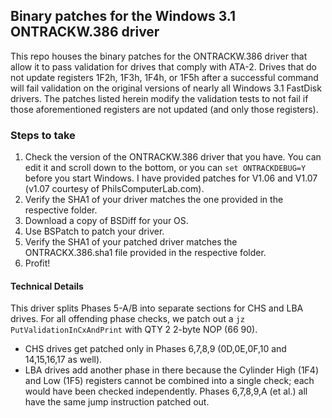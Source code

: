 ## Binary patches for the Windows 3.1 ONTRACKW.386 driver

This repo houses the binary patches for the ONTRACKW.386 driver that allow it to pass validation for drives that comply with ATA-2.  Drives that do not update registers 1F2h, 1F3h, 1F4h, or 1F5h after a successful command will fail validation on the original versions of nearly all Windows 3.1 FastDisk drivers.  The patches listed herein modify the validation tests to not fail if those aforementioned registers are not updated (and only those registers).


### Steps to take

1.  Check the version of the ONTRACKW.386 driver that you have.  You can edit it and scroll down to the bottom, or you can `set ONTRACKDEBUG=Y` before you start Windows.  I have provided patches for V1.06 and V1.07 (v1.07 courtesy of PhilsComputerLab.com).
2.  Verify the SHA1 of your driver matches the one provided in the respective folder.
3.  Download a copy of BSDiff for your OS.
4.  Use BSPatch to patch your driver.
5.  Verify the SHA1 of your patched driver matches the ONTRACKX.386.sha1 file provided in the respective folder.
6.  Profit!


#### Technical Details

This driver splits Phases 5-A/B into separate sections for CHS and LBA drives.  For all offending phase checks, we patch out a `jz PutValidationInCxAndPrint` with QTY 2 2-byte NOP (66 90).
- CHS drives get patched only in Phases 6,7,8,9 (0D,0E,0F,10 and 14,15,16,17 as well).
- LBA drives add another phase in there because the Cylinder High (1F4) and Low (1F5) registers cannot be combined into a single check; each would have been checked independently.  Phases 6,7,8,9,A (et al.) all have the same jump instruction patched out.
